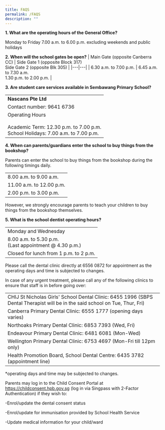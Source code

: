 ```yaml
---
title: FAQS
permalink: /FAQS
description: ""
---
```

**1.    What are the operating hours of the General Office?**


Monday to Friday 7.00 a.m. to 6.00 p.m. excluding weekends and public holidays

 


**2.    When will the school gates be open?**
| Main Gate (opposite Canberra CC) | Side Gate 1 (opposite Block 317)<br>Side Gate 2 (opposite Blk 305) |
|---|---|
| 6.30 a.m. to 7.00 p.m. | 6.45 a.m. to 7.30 a.m.<br>1.30 p.m. to 2.00 p.m. |




**3.    Are student care services available in Sembawang Primary School?**

|  |
|---|
| **Nascans Pte Ltd** |
| Contact number: 9641 6736 |
| Operating Hours<br><br>Academic Term: 12.30 p.m. to 7.00 p.m.<br>School Holidays: 7.00 a.m. to 7.00 p.m. |



**4.    When can parents/guardians enter the school to buy things from the bookshop?**

Parents can enter the school to buy things from the bookshop during the following timings daily.


|  |
|---|
| 8.00 a.m. to 9.00 a.m. |
| 11.00 a.m. to 12.00 p.m.  |
| 2.00 p.m. to 3.00 p.m. |


However, we strongly encourage parents to teach your children to buy things from the bookshop themselves.





**5.    What is the school dentist operating hours?**


|  |
|---|
| Monday and Wednesday |
| 8.00 a.m. to 5.30 p.m. <br>(Last appointment @ 4.30 p.m.) |
| Closed for lunch from 1 p.m. to 2 p.m. |

                                                                

Please call the dental clinic directly at 6556 0872 for appointment as the operating days and time is subjected to changes.


In case of any urgent treatment, please call any of the following clinics to ensure that staff is in before going over:

 

|  |
|---|
| CHIJ St Nicholas Girls' School Dental Clinic: 6455 1996 (SBPS Dental Therapist will be in the said school on Tue, Thur, Fri) |
| Canberra Primary Dental Clinic: 6555 1777 (opening days varies) |
| Northoaks Primary Dental Clinic: 6853 7393 (Wed, Fri) |
| Endeavour Primary Dental Clinic: 6481 6081 (Mon-Wed) |
| Wellington Primary Dental Clinic: 6753 4697 (Mon-Fri till 12pm only) |
| Health Promotion Board, School Dental Centre: 6435 3782 (appointment line) |

 

*operating days and time may be subjected to changes.

 

Parents may log in to the Child Consent Portal at https://childconsent.hpb.gov.sg (log in via Singpass with 2-Factor Authentication) if they wish to:

-Enrol/update the dental consent status

-Enrol/update for immunisation provided by School Health Service

-Update medical information for your child/ward